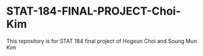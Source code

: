 # STAT-184-FINAL-PROJECT-Choi-Kim
This repository is for STAT 184 final project of Hogeun Choi and Soung Mun Kim

